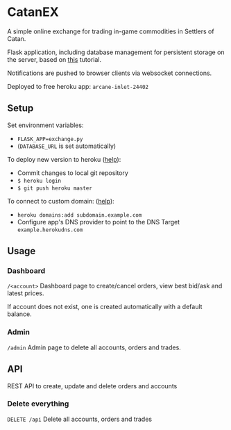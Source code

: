 # CatanEX

A simple online exchange for trading in-game commodities in Settlers of Catan.

Flask application, including database management for persistent storage on the server, based on [this](https://blog.miguelgrinberg.com/post/the-flask-mega-tutorial-part-iv-database) tutorial.

Notifications are pushed to browser clients via websocket connections.

Deployed to free heroku app: `arcane-inlet-24402`

## Setup

Set environment variables:
- `FLASK_APP=exchange.py`
- (`DATABASE_URL` is set automatically)

To deploy new version to heroku ([help](https://blog.miguelgrinberg.com/post/the-flask-mega-tutorial-part-xviii-deployment-on-heroku)):
- Commit changes to local git repository
- `$ heroku login`
- `$ git push heroku master`

To connect to custom domain: ([help](https://devcenter.heroku.com/articles/custom-domains)):
- `heroku domains:add subdomain.example.com`
- Configure app's DNS provider to point to the DNS Target `example.herokudns.com`


## Usage

### Dashboard
`/<account>`
Dashboard page to create/cancel orders, view best bid/ask and latest prices.

If account does not exist, one is created automatically with a default balance.

### Admin
`/admin`
Admin page to delete all accounts, orders and trades.

## API

REST API to create, update and delete orders and accounts

### Delete everything
`DELETE /api` Delete all accounts, orders and trades
